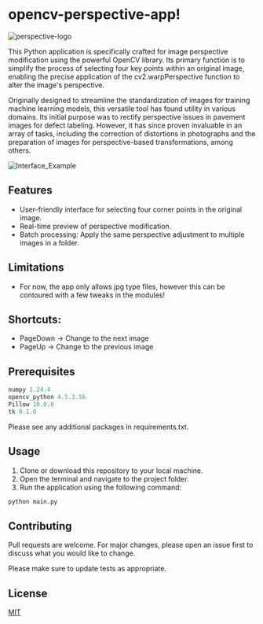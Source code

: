 # opencv-perspective-app! 

![perspective-logo](https://github.com/lucasdifranco/opencv-perspective-app/assets/130804578/81573b50-6ace-46d4-a9ec-1237d7882227)


This Python application is specifically crafted for image perspective modification using the powerful OpenCV library. Its primary function is to simplify the process of selecting four key points within an original image, enabling the precise application of the cv2.warpPerspective function to alter the image's perspective.

Originally designed to streamline the standardization of images for training machine learning models, this versatile tool has found utility in various domains. Its initial purpose was to rectify perspective issues in pavement images for defect labeling. However, it has since proven invaluable in an array of tasks, including the correction of distortions in photographs and the preparation of images for perspective-based transformations, among others.

![Interface_Example](https://github.com/lucasdifranco/opencv-perspective-app/assets/Interface_Example.png)

## Features

* User-friendly interface for selecting four corner points in the original image.
* Real-time preview of perspective modification.
* Batch processing: Apply the same perspective adjustment to multiple images in a folder.

## Limitations
* For now, the app only allows jpg type files, however this can be contoured with a few tweaks in the modules!
  
## Shortcuts:
* PageDown -> Change to the next image
* PageUp -> Change to the previous image
  
## Prerequisites
```python
numpy 1.24.4
opencv_python 4.5.3.56
Pillow 10.0.0
tk 0.1.0
```

Please see any additional packages in requirements.txt.

## Usage
1. Clone or download this repository to your local machine.
2. Open the terminal and navigate to the project folder.
3. Run the application using the following command:

```python
python main.py
```

## Contributing

Pull requests are welcome. For major changes, please open an issue first
to discuss what you would like to change.

Please make sure to update tests as appropriate.

## License

[MIT](https://choosealicense.com/licenses/mit/)
